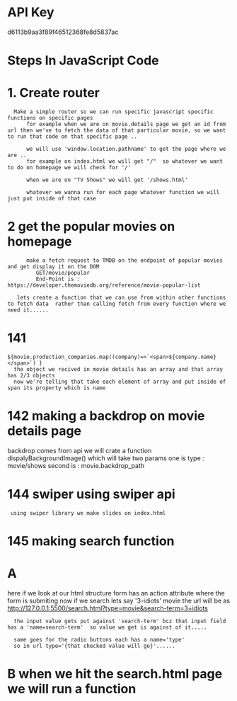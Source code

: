 # API Key 
d6113b9aa3f89f46512368fe8d5837ac

 # Steps In JavaScript Code

 # 1. Create router

      Make a simple router so we can run specific javascript specific functions on specific pages 
          for example when we are on movie.details page we get an id from url then we've to fetch the data of that particular movie, so we want to run that code on that specific page ..

          we will use 'window.location.pathname' to get the page where we are ..
          for example on index.html we will get "/"  so whatever we want to do on homepage we will check for '/'

          when we are on "TV Shows" we will get '/shows.html'

          whatever we wanna run for each page whatever function we will just put inside of that case



 # 2 get the popular movies on homepage
             
          make a fetch request to TMDB on the endpoint of popular movies and get display it on the DOM
             GET/movie/popular        
             End-Point is : https://developer.themoviedb.org/reference/movie-popular-list 

       lets create a function that we can use from within other functions to fetch data  rather than calling fetch from every function where we need it......


 # 141 
    ${movie.production_companies.map((company)=>`<span>${company.name}</span>`) }
      the object we recived in movie details has an array and that array has 2/3 objects 
      now we're telling that take each element of array and put inside of span its property which is name 

 # 142  making a backdrop on movie details page

   backdrop comes from api
   we will crate a function dispalyBackgroundImage() which will take two params
   one is type : movie/shows
   second is : movie.backdrop_path
     


# 144 swiper using swiper api
   
     using swiper library we make slides on index.html



 # 145 making search function
# A
 here if we look at our html structure form has an action attribute where the form is submiting 
   now if we search lets say '3-idiots'   movie the url will be as 
     http://127.0.0.1:5500/search.html?type=movie&search-term=3+idiots    
      
      the input value gets put against 'search-term' bcz that input field has a 'name=search-term'  so value we get is against of it.....

      same goes for the radio buttons each has a name='type'
      so in url type='{that checked value will go}'......

# B when we hit the search.html page we will run a function
   
